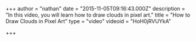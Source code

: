 +++
author = "nathan"
date = "2015-11-05T09:16:43.000Z"
description = "In this video, you will learn how to draw clouds in pixel art."
title = "How to Draw Clouds in Pixel Art"
type = "video"
videoid = "HoH0jRVUYkA"

+++

